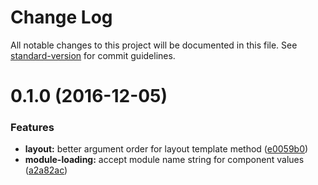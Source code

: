 # Change Log

All notable changes to this project will be documented in this file. See [standard-version](https://github.com/conventional-changelog/standard-version) for commit guidelines.

<a name="0.1.0"></a>
# 0.1.0 (2016-12-05)


### Features

* **layout:** better argument order for layout template method ([e0059b0](https://github.com/creditkarma/hapi-galaxy/commit/e0059b0))
* **module-loading:** accept module name string for component values ([a2a82ac](https://github.com/creditkarma/hapi-galaxy/commit/a2a82ac))
